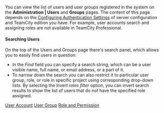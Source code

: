 [//]: # (title: Viewing Users and User Groups)
[//]: # (auxiliary-id: Viewing Users and User Groups)

You can view the list of users and user groups registered in the system on the __Administration | Users__ and __Groups__ pages. The content of this page depends on the [Configuring Authentication Settings](configuring-authentication-settings.md) of server configuration and TeamCity edition you have. For example, user accounts search and assigning roles are not available in TeamCity Professional.

#### Searching Users

On the top of the Users and Groups page there's search panel, which allows you to easily find users in question:
	
* In the _Find_ field you can specify a search string, which can be a user visible name, full name, or email address, or a part of it.
* To narrow down the search you can also restrict it to particular user group, role, or role in specific project using corresponding drop-down lists. By selecting the _Invert roles filter_ option, you can invert search results to show the list of users that do not have the specified role assigned.

<seealso>
        <category ref="concepts">
            <a href="user-account.md">User Account</a>
            <a href="user-group.md">User Group</a>
            <a href="role-and-permission.md">Role and Permission</a>
        </category>
</seealso>